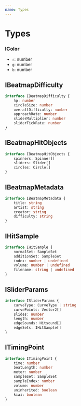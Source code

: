 ```yaml
---
name: Types 
---
```


# Types
### IColor
- `r`: number
- `g`: number
- `b`: number

## IBeatmapDifficulty
```typescript
interface IBeatmapDifficulty {
	hp: number
	circleSize: number
	overallDifficulty: number
	approachRate: number
	sliderMultiplier: number
	sliderTickRate: number
}
```

## IBeatmapHitObjects
```typescript
interface IBeatmapHitObjects {
	spinners: Spinner[]
	sliders: Slider[]
	circles: Circle[]
}
```

## IBeatmapMetadata
```typescript
interface IBeatmapMetadata {
	title: string
	artist: string
	creator: string
	difficulty: string
}
```

## IHitSample
```typescript
interface IHitSample {
	normalSet: SampleSet
	additionSet: SampleSet
	index: number | undefined
	volume: number | undefined
	filename: string | undefined
}
```

## ISliderParams
```typescript
interface ISliderParams {
	curveType: CurveType | string
	curvePoints: Vector2[]
	slides: number
	length: number
	edgeSounds: Hitsound[]
	edgeSets: IHitSample[]
}
```

## ITimingPoint
```typescript
interface ITimingPoint {
	time: number
	beatLength: number
	meter: number
	sampleSet: SampleSet
	sampleIndex: number
	volume: number
	uninherited: boolean
	kiai: boolean
}
```

